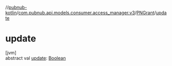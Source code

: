 //[pubnub-kotlin](../../../index.md)/[com.pubnub.api.models.consumer.access_manager.v3](../index.md)/[PNGrant](index.md)/[update](update.md)

# update

[jvm]\
abstract val [update](update.md): [Boolean](https://kotlinlang.org/api/latest/jvm/stdlib/kotlin/-boolean/index.html)
